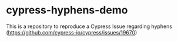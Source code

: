 # cypress-hyphens-demo

This is a repository to reproduce a Cypress Issue regarding hyphens (https://github.com/cypress-io/cypress/issues/19670)

